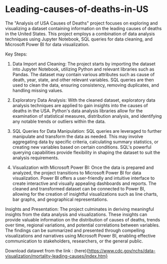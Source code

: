 # Leading-causes-of-deaths-in-US
The "Analysis of USA Causes of Deaths" project focuses on exploring and visualizing a dataset containing information on the leading causes of deaths in the United States. This project employs a combination of data analysis techniques using Jupyter Notebook, SQL queries for data cleaning, and Microsoft Power BI for data visualization.

Key Steps:

1) Data Import and Cleaning: The project starts by importing the dataset into Jupyter Notebook, utilizing Python and relevant libraries such as Pandas. The dataset may contain various attributes such as cause of death, year, state, and other relevant variables. SQL queries are then used to clean the data, ensuring consistency, removing duplicates, and handling missing values.

2) Exploratory Data Analysis: With the cleaned dataset, exploratory data analysis techniques are applied to gain insights into the causes of deaths in the USA. Python's data analysis libraries allow for the examination of statistical measures, distribution analysis, and identifying any notable trends or outliers within the data.

3) SQL Queries for Data Manipulation: SQL queries are leveraged to further manipulate and transform the data as needed. This may involve aggregating data by specific criteria, calculating summary statistics, or creating new variables based on certain conditions. SQL's powerful querying capabilities provide flexibility in shaping the dataset to suit the analysis requirements.

4) Visualization with Microsoft Power BI: Once the data is prepared and analyzed, the project transitions to Microsoft Power BI for data visualization. Power BI offers a user-friendly and intuitive interface to create interactive and visually appealing dashboards and reports. The cleaned and transformed dataset can be connected to Power BI, allowing for the creation of insightful visualizations such as line charts, bar graphs, and geographical representations.

Insights and Presentation: The project culminates in deriving meaningful insights from the data analysis and visualizations. These insights can provide valuable information on the distribution of causes of deaths, trends over time, regional variations, and potential correlations between variables. The findings can be summarized and presented through compelling visualizations and narratives using Microsoft Power BI, enabling effective communication to stakeholders, researchers, or the general public.


Download datawet from the link : (here){https://www.cdc.gov/nchs/data-visualization/mortality-leading-causes/index.htm}



